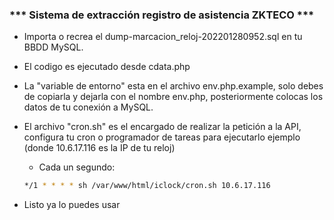 ### *** Sistema de extracción registro de asistencia ZKTECO  ***

- Importa o recrea el dump-marcacion_reloj-202201280952.sql en tu BBDD MySQL.
- El codigo es ejecutado desde cdata.php
- La "variable de entorno" esta en el archivo env.php.example, solo debes de copiarla y dejarla con el nombre env.php, posteriormente colocas los datos de tu conexión a MySQL.
- El archivo "cron.sh" es el encargado de realizar la petición a la API, configura tu cron o programador de tareas para ejecutarlo ejemplo (donde 10.6.17.116 es la IP de tu reloj)
  - Cada un segundo:
    
  ```bash
  */1 * * * * sh /var/www/html/iclock/cron.sh 10.6.17.116
  ```
- Listo ya lo puedes usar
